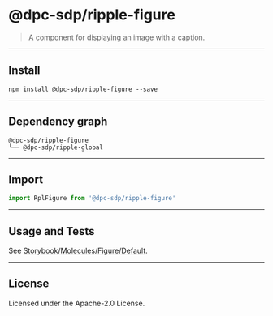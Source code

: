 <!-- GENERATED_DOCS -->
# @dpc-sdp/ripple-figure

> A component for displaying an image with a caption.

--------------------------------------------------------------------------------

## Install

```shell
npm install @dpc-sdp/ripple-figure --save
```

--------------------------------------------------------------------------------

## Dependency graph

```shell
@dpc-sdp/ripple-figure
└── @dpc-sdp/ripple-global
```

--------------------------------------------------------------------------------

## Import

```js
import RplFigure from '@dpc-sdp/ripple-figure'
```

--------------------------------------------------------------------------------

## Usage and Tests

See [Storybook/Molecules/Figure/Default](https://ripple.sdp.vic.gov.au/?path=/story/molecules-figure--default).

--------------------------------------------------------------------------------

## License

Licensed under the Apache-2.0 License.
<!-- /GENERATED_DOCS -->
